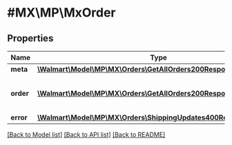 # #MX\MP\MxOrder

## Properties

Name | Type | Description | Notes
------------ | ------------- | ------------- | -------------
**meta** | [**\Walmart\Model\MP\MX\Orders\GetAllOrders200ResponseMeta**](GetAllOrders200ResponseMeta.md) |  | [optional]
**order** | [**\Walmart\Model\MP\MX\Orders\GetAllOrders200ResponseOrderInner[]**](GetAllOrders200ResponseOrderInner.md) | Information about the purchase order | [optional]
**error** | [**\Walmart\Model\MP\MX\Orders\ShippingUpdates400ResponseError**](ShippingUpdates400ResponseError.md) |  | [optional]


[[Back to Model list]](../) [[Back to API list]](../../Api/MX/MP) [[Back to README]](../../README.md)

